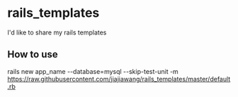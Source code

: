 # rails_templates
I'd like to share my rails templates

## How to use
rails new app_name --database=mysql --skip-test-unit -m https://raw.githubusercontent.com/jiajiawang/rails_templates/master/default.rb
